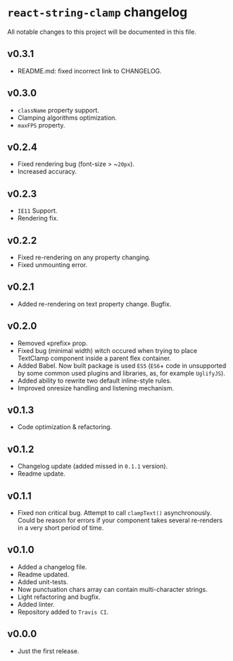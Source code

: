 # `react-string-clamp` changelog

All notable changes to this project will be documented in this file.

## v0.3.1

- README.md: fixed incorrect link to CHANGELOG.

## v0.3.0

- `className` property support.
- Clamping algorithms optimization.
- `maxFPS` property.

## v0.2.4

- Fixed rendering bug (font-size > ~`20px`).
- Increased accuracy. 

## v0.2.3

- `IE11` Support.
- Rendering fix.

## v0.2.2

- Fixed re-rendering on any property changing.
- Fixed unmounting error.

## v0.2.1

- Added re-rendering on text property change. Bugfix.

## v0.2.0

- Removed «prefix» prop.
- Fixed bug (minimal width) witch occured when trying to place TextClamp component inside a parent flex container.
- Added Babel. Now built package is used `ES5` (`ES6`+ code in unsupported by some common used plugins and libraries, as, for example `UglifyJS`).
- Added ability to rewrite two default inline-style rules.
- Improved onresize handling and listening mechanism.

## v0.1.3

- Code optimization & refactoring.

## v0.1.2

- Changelog update (added missed in `0.1.1` version).
- Readme update.

## v0.1.1

- Fixed non critical bug. Attempt to call `clampText()` asynchronously. Could be reason for errors if your component takes several re-renders in a very short period of time.

## v0.1.0

- Added a changelog file.
- Readme updated.
- Added unit-tests.
- Now punctuation chars array can contain multi-character strings.
- Light refactoring and bugfix.
- Added linter.
- Repository added to `Travis CI`.

## v0.0.0

- Just the first release.
